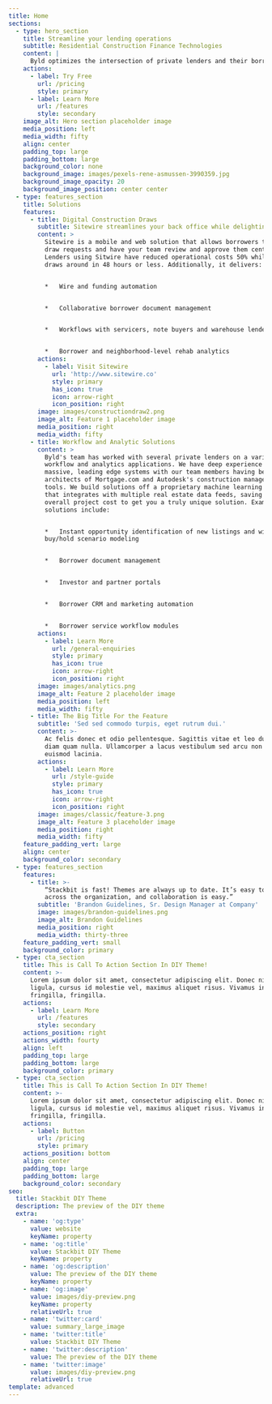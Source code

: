 ```yaml
---
title: Home
sections:
  - type: hero_section
    title: Streamline your lending operations
    subtitle: Residential Construction Finance Technologies
    content: |
      Byld optimizes the intersection of private lenders and their borrowers
    actions:
      - label: Try Free
        url: /pricing
        style: primary
      - label: Learn More
        url: /features
        style: secondary
    image_alt: Hero section placeholder image
    media_position: left
    media_width: fifty
    align: center
    padding_top: large
    padding_bottom: large
    background_color: none
    background_image: images/pexels-rene-asmussen-3990359.jpg
    background_image_opacity: 20
    background_image_position: center center
  - type: features_section
    title: Solutions
    features:
      - title: Digital Construction Draws
        subtitle: Sitewire streamlines your back office while delighting borrowers
        content: >
          Sitewire is a mobile and web solution that allows borrowers to submit
          draw requests and have your team review and approve them centrally.
          Lenders using Sitwire have reduced operational costs 50% while turning
          draws around in 48 hours or less. Additionally, it delivers:


          *   Wire and funding automation


          *   Collaborative borrower document management


          *   Workflows with servicers, note buyers and warehouse lenders


          *   Borrower and neighborhood-level rehab analytics
        actions:
          - label: Visit Sitewire
            url: 'http://www.sitewire.co'
            style: primary
            has_icon: true
            icon: arrow-right
            icon_position: right
        image: images/constructiondraw2.png
        image_alt: Feature 1 placeholder image
        media_position: right
        media_width: fifty
      - title: Workflow and Analytic Solutions
        content: >
          Byld's team has worked with several private lenders on a variety of
          workflow and analytics applications. We have deep experience building
          massive, leading edge systems with our team members having been the
          architects of Mortgage.com and Autodesk's construction management
          tools. We build solutions off a proprietary machine learning platform
          that integrates with multiple real estate data feeds, saving on
          overall project cost to get you a truly unique solution. Example
          solutions include:


          *   Instant opportunity identification of new listings and with
          buy/hold scenario modeling


          *   Borrower document management


          *   Investor and partner portals


          *   Borrower CRM and marketing automation


          *   Borrower service workflow modules
        actions:
          - label: Learn More
            url: /general-enquiries
            style: primary
            has_icon: true
            icon: arrow-right
            icon_position: right
        image: images/analytics.png
        image_alt: Feature 2 placeholder image
        media_position: left
        media_width: fifty
      - title: The Big Title For the Feature
        subtitle: 'Sed sed commodo turpis, eget rutrum dui.'
        content: >-
          Ac felis donec et odio pellentesque. Sagittis vitae et leo duis ut
          diam quam nulla. Ullamcorper a lacus vestibulum sed arcu non odio
          euismod lacinia.
        actions:
          - label: Learn More
            url: /style-guide
            style: primary
            has_icon: true
            icon: arrow-right
            icon_position: right
        image: images/classic/feature-3.png
        image_alt: Feature 3 placeholder image
        media_position: right
        media_width: fifty
    feature_padding_vert: large
    align: center
    background_color: secondary
  - type: features_section
    features:
      - title: >-
          “Stackbit is fast! Themes are always up to date. It’s easy to use
          across the organization, and collaboration is easy.”
        subtitle: 'Brandon Guidelines, Sr. Design Manager at Company'
        image: images/brandon-guidelines.png
        image_alt: Brandon Guidelines
        media_position: right
        media_width: thirty-three
    feature_padding_vert: small
    background_color: primary
  - type: cta_section
    title: This is Call To Action Section In DIY Theme!
    content: >-
      Lorem ipsum dolor sit amet, consectetur adipiscing elit. Donec nisl
      ligula, cursus id molestie vel, maximus aliquet risus. Vivamus in nibh
      fringilla, fringilla.
    actions:
      - label: Learn More
        url: /features
        style: secondary
    actions_position: right
    actions_width: fourty
    align: left
    padding_top: large
    padding_bottom: large
    background_color: primary
  - type: cta_section
    title: This is Call To Action Section In DIY Theme!
    content: >-
      Lorem ipsum dolor sit amet, consectetur adipiscing elit. Donec nisl
      ligula, cursus id molestie vel, maximus aliquet risus. Vivamus in nibh
      fringilla, fringilla.
    actions:
      - label: Button
        url: /pricing
        style: primary
    actions_position: bottom
    align: center
    padding_top: large
    padding_bottom: large
    background_color: secondary
seo:
  title: Stackbit DIY Theme
  description: The preview of the DIY theme
  extra:
    - name: 'og:type'
      value: website
      keyName: property
    - name: 'og:title'
      value: Stackbit DIY Theme
      keyName: property
    - name: 'og:description'
      value: The preview of the DIY theme
      keyName: property
    - name: 'og:image'
      value: images/diy-preview.png
      keyName: property
      relativeUrl: true
    - name: 'twitter:card'
      value: summary_large_image
    - name: 'twitter:title'
      value: Stackbit DIY Theme
    - name: 'twitter:description'
      value: The preview of the DIY theme
    - name: 'twitter:image'
      value: images/diy-preview.png
      relativeUrl: true
template: advanced
---
```


